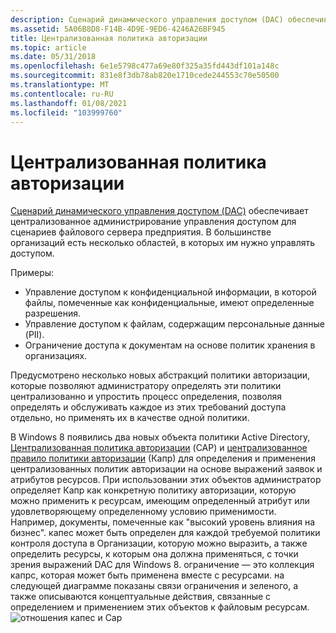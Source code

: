 ```yaml
---
description: Сценарий динамического управления доступом (DAC) обеспечивает централизованное администрирование управления доступом для сценариев файлового сервера предприятия.
ms.assetid: 5A06B8D8-F14B-4D9E-9ED6-4246A26BF945
title: Централизованная политика авторизации
ms.topic: article
ms.date: 05/31/2018
ms.openlocfilehash: 6e1e5798c477a69e80f325a35fd443df101a148c
ms.sourcegitcommit: 831e8f3db78ab820e1710cede244553c70e50500
ms.translationtype: MT
ms.contentlocale: ru-RU
ms.lasthandoff: 01/08/2021
ms.locfileid: "103999760"
---
```

# <a name="centralized-authorization-policy"></a>Централизованная политика авторизации

[Сценарий динамического управления доступом (DAC)](/previous-versions/windows/desktop/dacx/dynamic-access-control-developer-extensibility-roadmap) обеспечивает централизованное администрирование управления доступом для сценариев файлового сервера предприятия. В большинстве организаций есть несколько областей, в которых им нужно управлять доступом.

Примеры:

-   Управление доступом к конфиденциальной информации, в которой файлы, помеченные как конфиденциальные, имеют определенные разрешения.
-   Управление доступом к файлам, содержащим персональные данные (PII).
-   Ограничение доступа к документам на основе политик хранения в организациях.

Предусмотрено несколько новых абстракций политики авторизации, которые позволяют администратору определять эти политики централизованно и упростить процесс определения, позволяя определять и обслуживать каждое из этих требований доступа отдельно, но применять их в качестве одной политики.

В Windows 8 появились два новых объекта политики Active Directory, [Централизованная политика авторизации](central-authorization-policies.md) (CAP) и [централизованное правило политики авторизации](central-authorization-policy-rule.md) (Капр) для определения и применения централизованных политик авторизации на основе выражений заявок и атрибутов ресурсов. При использовании этих объектов администратор определяет Капр как конкретную политику авторизации, которую можно применить к ресурсам, имеющим определенный атрибут или удовлетворяющему определенному условию применимости. Например, документы, помеченные как "высокий уровень влияния на бизнес". капес может быть определен для каждой требуемой политики контроля доступа в Организации, которую можно выразить, а также определить ресурсы, к которым она должна применяться, с точки зрения выражений DAC для Windows 8. ограничение — это коллекция капрс, которая может быть применена вместе с ресурсами. на следующей диаграмме показаны связи ограничения и зеленого, а также описываются концептуальные действия, связанные с определением и применением этих объектов к файловым ресурсам. ![отношения капес и Cap](images/cap.png)

 

 
